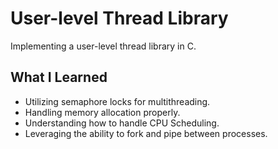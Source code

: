 # User-level Thread Library

Implementing a user-level thread library in C.

## What I Learned

- Utilizing semaphore locks for multithreading.
- Handling memory allocation properly.
- Understanding how to handle CPU Scheduling.
- Leveraging the ability to fork and pipe between processes. 
